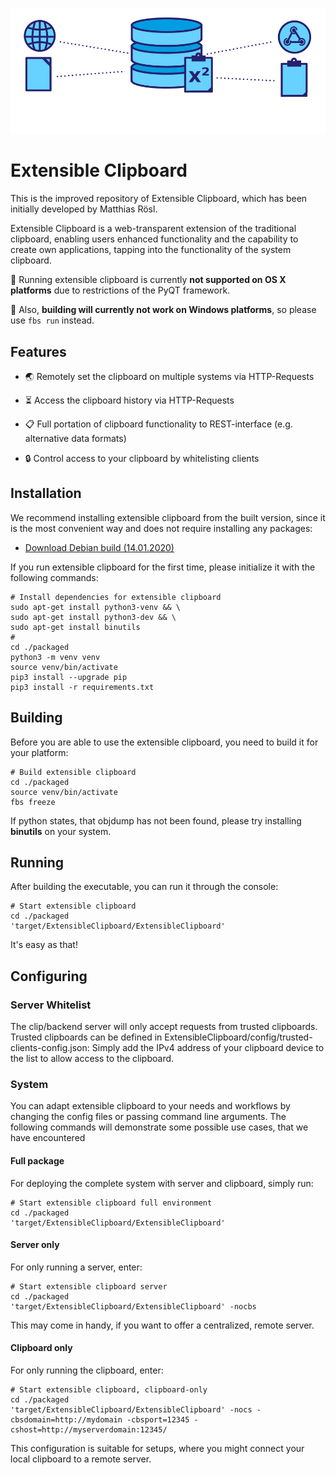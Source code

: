 ![alt text](logo.png)
# Extensible Clipboard
This is the improved repository of Extensible Clipboard, 
which has been initially developed by Matthias Rösl. 

Extensible Clipboard is a web-transparent extension of the
traditional clipboard, enabling users enhanced functionality 
and the capability to create own applications, tapping into 
the functionality of the system clipboard.

🚨 Running extensible clipboard is currently **not supported on OS X platforms** due to 
restrictions of the PyQT framework. 

🚨 Also, **building will currently not work on Windows platforms**, so please use `fbs run` instead.

## Features
- 🌏  Remotely set the clipboard on multiple systems via HTTP-Requests

- ⏳ Access the clipboard history via HTTP-Requests

- 📋 Full portation of clipboard functionality to REST-interface (e.g. alternative data 
formats)

- 🔒 Control access to your clipboard by whitelisting clients

## Installation
We recommend installing extensible clipboard from the built version, since it is the most convenient way and does not require installing any packages:

- [Download Debian build (14.01.2020)](https://files.mi.ur.de/f/81159d53bc/?dl=1)



If you run extensible clipboard for the first time, please initialize it with the 
following commands:

    # Install dependencies for extensible clipboard
    sudo apt-get install python3-venv && \
    sudo apt-get install python3-dev && \
    sudo apt-get install binutils
    # 
    cd ./packaged
    python3 -m venv venv
    source venv/bin/activate
    pip3 install --upgrade pip
    pip3 install -r requirements.txt
 
    
## Building
Before you are able to use the extensible clipboard, you need to build it for your platform:

    # Build extensible clipboard
    cd ./packaged
    source venv/bin/activate
    fbs freeze

If python states, that objdump has not been found, please try installing **binutils** on your system.
    
## Running 
After building the executable, you can run it through the console:

    # Start extensible clipboard
    cd ./packaged
    'target/ExtensibleClipboard/ExtensibleClipboard'
  
It's easy as that!

## Configuring 


### Server Whitelist
The clip/backend server will only accept requests from trusted clipboards. Trusted clipboards
can be defined in ExtensibleClipboard/config/trusted-clients-config.json: Simply add the
IPv4 address of your clipboard device to the list to allow access to the clipboard.

### System
You can adapt extensible clipboard to your needs and workflows by changing the config files 
or passing command line arguments. The following commands will demonstrate some possible 
use cases, that we have encountered

#### Full package
For deploying the complete system with server and clipboard, simply run:

    # Start extensible clipboard full environment
    cd ./packaged
    'target/ExtensibleClipboard/ExtensibleClipboard'

#### Server only
For only running a server, enter:

    # Start extensible clipboard server
    cd ./packaged
    'target/ExtensibleClipboard/ExtensibleClipboard' -nocbs

This may come in handy, if you want to offer a centralized, remote server.

#### Clipboard only
For only running the clipboard, enter:

    # Start extensible clipboard, clipboard-only
    cd ./packaged
    'target/ExtensibleClipboard/ExtensibleClipboard' -nocs -cbsdomain=http://mydomain -cbsport=12345 -cshost=http://myserverdomain:12345/

This configuration is suitable for setups, where you might connect your local 
clipboard to a remote server.


